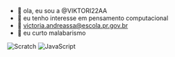 - 👋 ola, eu sou a @VIKTORI22AA
- 👀 eu tenho interesse em pensamento computacional
- 🌱 victoria.andreassa@escola.pr.gov.br
- 🤹 eu curto malabarismo

![Scratch](https://img.shields.io/badge/Scratch-4D97FF?style=for-the-badge&logo=Scratch&logoColor=white)
![JavaScript](https://img.shields.io/badge/JavaScript-323330?style=for-the-badge&logo=javascript&logoColor=F7DF1E)
